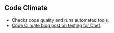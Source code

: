 ##  Code Climate

* Checks code quality and runs automated tools.
* [Code Climate blog post on testing for Chef](https://codeclimate.com/changelog/56030367e30ba04323004eea).
